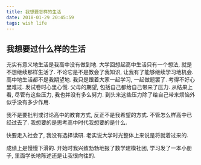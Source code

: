 ```yaml
---
title: 我想要怎样的生活
date: 2018-01-29 20:45:59
tags: wish life
---
```


## 我想要过什么样的生活

充实有意义地生活是我高中没有做到地. 大学回想起高中生活只有一个想法, 就是不想继续那样生活了.
不论它是不是教会了我知识, 让我有了能够继续学习地机会. 高中地生活都不是我期望地. 我只是跟着大家一起学习, 一起做题罢了.
考得不好心里难过. 发试卷时心里心慌. 父母的期望, 包括自己都给自己带来了压力.
从结果上看, 尽管有这些压力, 我也并没有多么努力. 到头来这些压力除了给自己带来烦恼外似乎没有多少作用.

我不是要批判或讨论高中的教育方式, 反正不是我希望的方式. 不管怎么样高中已经过去了. 我想要的是思考高中时代我想要的是什么.


快要走入社会了, 我没有选择读研. 老实说大学时光整体上来说是将就着过来的.

成绩上是慢慢下滑的. 开始时我兴致勃勃地报了数学建模社团, 学习发了一本小册子, 里面学长地陈述还是让我很向往的.
